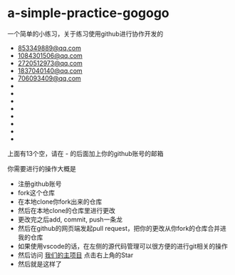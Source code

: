 # a-simple-practice-gogogo
一个简单的小练习，关于练习使用github进行协作开发的

- 853349889@qq.com  
- 1084301506@qq.com  
- 2720512973@qq.com  
- 1837040140@qq.com
- 706093409@qq.com
-
-
-
-
-
-
-
-

上面有13个空，请在 - 的后面加上你的github账号的邮箱

你需要进行的操作大概是

- 注册github账号
- fork这个仓库
- 在本地clone你fork出来的仓库
- 然后在本地clone的仓库里进行更改
- 更改完之后add, commit, push一条龙
- 然后在github的网页端发起pull request，把你的更改从你fork的仓库合并进我的仓库
- 如果使用vscode的话，在左侧的源代码管理可以很方便的进行git相关的操作
- 然后访问 [我们的主项目](https://github.com/ZsgsDesign/NOJ) 点击右上角的Star
- 然后就是这样了
